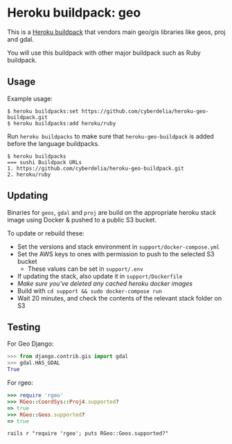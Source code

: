 Heroku buildpack: geo
=====================

This is a [Heroku buildpack](http://devcenter.heroku.com/articles/buildpacks) that
vendors main geo/gis libraries like geos, proj and gdal.

You will use this buildpack with other major buildpack such as Ruby buildpack.

Usage
-----

Example usage:

```
$ heroku buildpacks:set https://github.com/cyberdelia/heroku-geo-buildpack.git
$ heroku buildpacks:add heroku/ruby
```

Run `heroku buildpacks` to make sure that `heroku-geo-buildpack` is added before
the language buildpacks.

```
$ heroku buildpacks
=== sushi Buildpack URLs
1. https://github.com/cyberdelia/heroku-geo-buildpack.git
2. heroku/ruby
```

Updating
--------

Binaries for `geos`, `gdal` and `proj` are build on the appropriate heroku stack
image using Docker & pushed to a public S3 bucket.

To update or rebuild these:

* Set the versions and stack environment in `support/docker-compose.yml`
* Set the AWS keys to ones with permission to push to the selected S3 bucket
  * These values can be set in `support/.env`
* If updating the stack, also update it in `support/Dockerfile`
* *Make sure you've deleted any cached heroku docker images*
* Build with `cd support && sudo docker-compose run`
* Wait 20 minutes, and check the contents of the relevant stack folder on S3

Testing
-------

For Geo Django:

```python
>>> from django.contrib.gis import gdal
>>> gdal.HAS_GDAL
True
```

For rgeo:

```ruby
>>> require 'rgeo'
>>> RGeo::CoordSys::Proj4.supported?
=> true
>>> RGeo::Geos.supported?
=> true
```

```shell
rails r "require 'rgeo'; puts RGeo::Geos.supported?"
```
